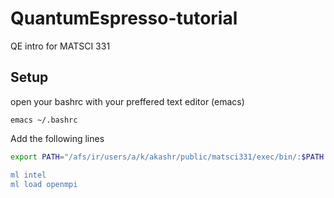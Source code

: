 # QuantumEspresso-tutorial
QE intro for MATSCI 331 

## Setup 

open your bashrc with your preffered text editor (emacs)

`emacs ~/.bashrc`

Add the following lines 

```bash
export PATH="/afs/ir/users/a/k/akashr/public/matsci331/exec/bin/:$PATH

ml intel
ml load openmpi
```
